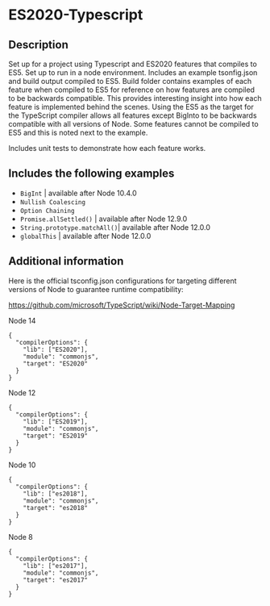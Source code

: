 # ES2020-Typescript

## Description

Set up for a project using Typescript and ES2020 features that compiles to ES5. Set up to run in a node environment. Includes an example tsonfig.json and build output compiled to ES5. Build folder contains examples of each feature when compiled to ES5 for reference on how features are compiled to be backwards compatible. This provides interesting insight into how each feature is implemented behind the scenes. Using the ES5 as the target for the TypeScript compiler allows all features except BigInto to be backwards compatible with all versions of Node. Some features cannot be compiled to ES5 and this is noted next to the example. 

Includes unit tests to demonstrate how each feature works. 

## Includes the following examples

- `BigInt` | available after Node 10.4.0
- `Nullish Coalescing`
- `Option Chaining` 
- `Promise.allSettled()` | available after Node 12.9.0
- `String.prototype.matchAll()`| available after Node 12.0.0
- `globalThis` | available after Node 12.0.0

## Additional information

Here is the official tsconfig.json configurations for targeting different versions of Node to guarantee runtime compatibility:

https://github.com/microsoft/TypeScript/wiki/Node-Target-Mapping

Node 14
```
{
  "compilerOptions": {
    "lib": ["ES2020"],
    "module": "commonjs",
    "target": "ES2020"
  }
}
```
Node 12
```
{
  "compilerOptions": {
    "lib": ["ES2019"],
    "module": "commonjs",
    "target": "ES2019"
  }
}
```
Node 10
```
{
  "compilerOptions": {
    "lib": ["es2018"],
    "module": "commonjs",
    "target": "es2018"
  }
}
```
Node 8
```
{
  "compilerOptions": {
    "lib": ["es2017"],
    "module": "commonjs",
    "target": "es2017"
  }
}
```
